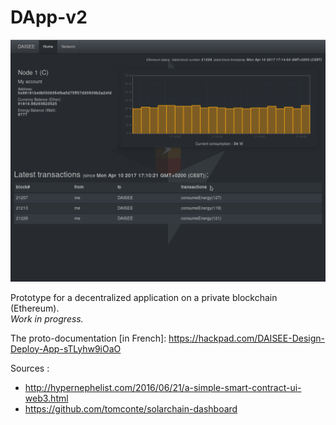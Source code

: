 # DApp-v2

![Snapshot](images/DApp.png)

Prototype for a decentralized application on a private blockchain (Ethereum).   
_Work in progress._

The proto-documentation [in French]: https://hackpad.com/DAISEE-Design-Deploy-App-sTLyhw9iOaO

Sources :
* http://hypernephelist.com/2016/06/21/a-simple-smart-contract-ui-web3.html
* https://github.com/tomconte/solarchain-dashboard
